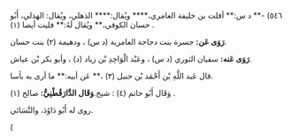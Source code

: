 ٥٤٦) -** د س:** أفلت بن خليفة العامري،**** ويُقال:**** الذهلي، ويُقال: الهذلي، أَبُو حسان الكوفي،** ويُقال لَهُ:** فليت أيضا (١) .

**رَوَى عَن:** جسرة بنت دجاجة العامرية (د س) ، ودهيمة (٢) بنت حسان.

**رَوَى عَنه:** سفيان الثوري (د س) ، وعَبْد الْوَاحِدِ بْن زياد (د) ، وأبو بكر بْن عياش.

قال عَبد اللَّهِ بْن أَحْمَد بْن حنبل (٣) ،** عَن أبيه:** ما أرى به بأسا.

وَقَال أَبُو حاتم (٤) : شيخ.**وَقَال الدَّارَقُطْنِيُّ:** صالح (١) .

روى له أَبُو دَاوُدَ، والنَّسَائي.

(